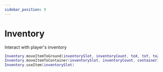 ```yaml
---
sidebar_position: 9
---
```


# Inventory
Interact with player's inventory

```lua
Inventory.moveItemToGround(inventorySlot, inventoryCount, toX, toY, toZ)
Inventory.moveItemToContainer(inventorySlot, inventoryCount, containerIndex, containerSlot)
Inventory.useItem(inventorySlot)
```